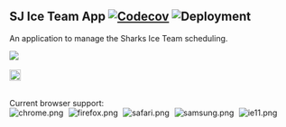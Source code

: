 ## SJ Ice Team App [![Codecov](https://img.shields.io/codecov/c/github/mattcarlotta/SJSITAPP-Website)](https://codecov.io/gh/mattcarlotta/SJSITAPP-Website/branch/main) ![Deployment](https://github.com/mattcarlotta/SJSITAPP-Website/workflows/Deployment/badge.svg)

An application to manage the Sharks Ice Team scheduling.

<a target="_blank" rel="noopener noreferrer" href="https://sjsiceteam.com/" alt="sharksWelcome.png">
<img src="https://i.imgur.com/7isN4eO.png" />
</a>

<br />
<br />

<a target="_blank" rel="noopener noreferrer" href="https://trello.com/b/39l0txdu/sjs-ice-team-app">
  <img src="https://i.imgur.com/APUzNtR.png" alt="trello.png" height="20px"></img>
</a>

<br />
<br />

Current browser support:
<br />
<img style="margin-right: 5px;" src="https://i.sjsiceteam.com/images/misc/chrome.png" alt="chrome.png" />
<img style="margin-right: 5px;" src="https://i.sjsiceteam.com/images/misc/firefox.png" alt="firefox.png" />
<img style="margin-right: 5px;" src="https://i.sjsiceteam.com/images/misc/safari.png" alt="safari.png" />
<img style="margin-right: 5px;" src="https://i.sjsiceteam.com/images/misc/samsung.png" alt="samsung.png" />
<img style="margin-right: 5px;" src="https://i.sjsiceteam.com/images/misc/ie11.png" alt="ie11.png" />
